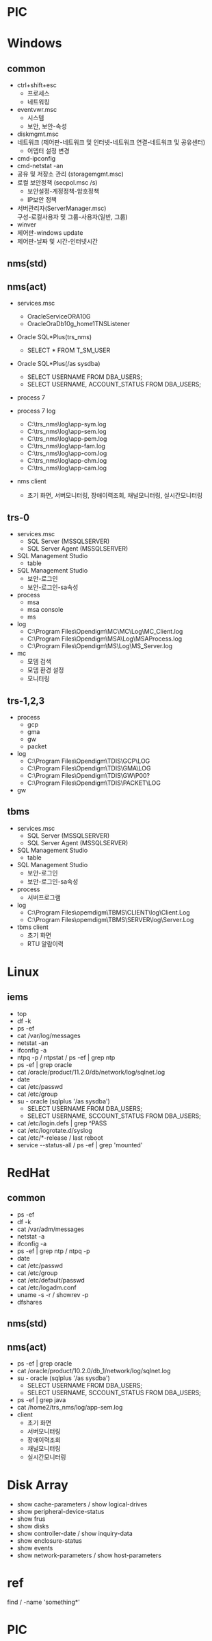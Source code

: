 # PIC

Windows
==========================================================

common
-----------------------------------------------------------
- ctrl+shift+esc  
    - 프로세스
    - 네트워킹
- eventvwr.msc  
    - 시스템 
    - 보안, 보안-속성
- diskmgmt.msc
- 네트워크 (제어판-네트워크 및 인터넷-네트워크 연결-네트워크 및 공유센터)  
    - 어뎁터 설정 변경
- cmd-ipconfig
- cmd-netstat -an
- 공유 및 저장소 관리 (storagemgmt.msc)
- 로컬 보안정책 (secpol.msc /s)  
    - 보안설정-계정정책-암호정책  
    - IP보안 정책
- 서버관리자(ServerManager.msc)  
    구성-로컬사용자 및 그룹-사용자(일반, 그룹)
- winver
- 제어판-windows update
- 제어판-날짜 및 시간-인터넷시간

nms(std)
--------------------------------------------------------------

nms(act)
--------------------------------------------------------------
- services.msc  
    - OracleServiceORA10G  
    - OracleOraDb10g_home1TNSListener
- Oracle SQL*Plus(trs_nms)  
    - SELECT * FROM T_SM_USER
- Oracle SQL*Plus(/as sysdba)  
    - SELECT USERNAME FROM DBA_USERS;  
    - SELECT USERNAME, ACCOUNT_STATUS FROM DBA_USERS;
- process 7
- process 7 log  
    - C:\trs_nms\log\app-sym.log
    - C:\trs_nms\log\app-sem.log
    - C:\trs_nms\log\app-pem.log
    - C:\trs_nms\log\app-fam.log
    - C:\trs_nms\log\app-com.log
    - C:\trs_nms\log\app-chm.log
    - C:\trs_nms\log\app-cam.log

- nms client  
    - 초기 화면, 서버모니터링, 장애이력조회, 채널모니터링, 실시간모니터링


trs-0
--------------------------------------------------------------
- services.msc
    - SQL Server (MSSQLSERVER)  
    - SQL Server Agent (MSSQLSERVER)
- SQL Management Studio 
    - table
- SQL Management Studio 
    - 보안-로그인
    - 보안-로그인-sa속성
- process
    - msa
    - msa console
    - ms
- log
    - C:\Program Files\Opendigm\MC\MC\Log\MC_Client.log 
    - C:\Program Files\Opendigm\MSA\Log\MSAProcess.log 
    - C:\Program Files\Opendigm\MS\Log\MS_Server.log 
- mc
    - 모뎀 검색
    - 모뎀 환경 설정
    - 모니터링
    
trs-1,2,3
--------------------------------------------------------------
- process
    - gcp
    - gma
    - gw
    - packet
- log
    - C:\Program Files\Opendigm\TDIS\GCP\LOG
    - C:\Program Files\Opendigm\TDIS\GMA\LOG
    - C:\Program Files\Opendigm\TDIS\GW\P00?
    - C:\Program Files\Opendigm\TDIS\PACKET\LOG
- gw

tbms
--------------------------------------------------------------
- services.msc
    - SQL Server (MSSQLSERVER)  
    - SQL Server Agent (MSSQLSERVER)
- SQL Management Studio 
    - table
- SQL Management Studio 
    - 보안-로그인
    - 보안-로그인-sa속성
- process
    - 서버프로그램
- log
    - C:\Program Files\opemdigm\TBMS\CLIENT\log\Client.Log 
    - C:\Program Files\opemdigm\TBMS\SERVER\log\Server.Log 
- tbms client
    - 초기 화면
    - RTU 알람이력

Linux
==============================================================

iems
---
- top
- df -k
- ps -ef
- cat /var/log/messages
- netstat -an
- ifconfig -a
- ntpq -p / ntpstat / ps -ef | grep ntp 
- ps -ef | grep oracle
- cat /oracle/product/11.2.0/db/network/log/sqlnet.log
- date
- cat /etc/passwd
- cat /etc/group
- su - oracle (sqlplus '/as sysdba')
    - SELECT USERNAME FROM DBA_USERS;
    - SELECT USERNAME, SCCOUNT_STATUS FROM DBA_USERS;
- cat /etc/login.defs | grep ^PASS
- cat /etc/logrotate.d/syslog
- cat /etc/*-release / last reboot
- service --status-all / ps -ef | grep 'mounted'

RedHat
==============================================================
common
---
- ps -ef
- df -k
- cat /var/adm/messages
- netstat -a
- ifconfig -a
- ps -ef | grep ntp / ntpq -p
- date
- cat /etc/passwd 
- cat /etc/group
- cat /etc/default/passwd 
- cat /etc/logadm.conf
- uname -s -r / showrev -p
- dfshares

nms(std)
---

nms(act)
---
- ps -ef | grep oracle
- cat /oracle/product/10.2.0/db_1/network/log/sqlnet.log
- su - oracle (sqlplus '/as sysdba')
    - SELECT USERNAME FROM DBA_USERS;
    - SELECT USERNAME, SCCOUNT_STATUS FROM DBA_USERS;
- ps -ef | grep java
- cat /home2/trs_nms/log/app-sem.log
- client
    - 초기 화면
    - 서버모니터링
    - 장애이력조회
    - 채널모니터링
    - 실시간모니터링

Disk Array
==============================================================
- show cache-parameters / show logical-drives
- show peripheral-device-status
- show frus
- show disks
- show controller-date / show inquiry-data
- show enclosure-status
- show events
- show network-parameters / show host-parameters

ref
===
find / -name 'something*'

# PIC
